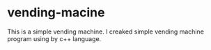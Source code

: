 # vending-macine
This is a simple vending machine. I creaked simple vending machine program using by c++ language.
